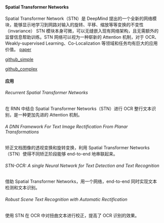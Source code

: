 #### Spatial Transformer Networks
Spatial Transformer Network（STN）是 DeepMind 提出的一个全新的网络模块，能够显示地学习到网路对输入的旋转、平移、缩放等等变换的不变性（invariance）
STN 模块本身可微，可以无缝嵌入现有网络架构，且无需额外的监督信息帮助训练。STN 网络可以视为一种崭新的 Attention 机制，对于 OCR、Weakly-supervised Learning、Co-Localization 等领域和任务均有巨大的应用价值。
[paper](./5854-spatial-transformer-networks.pdf)

[github_simple](https://github.com/zsdonghao/Spatial-Transformer-Nets)

[github_complex](https://github.com/kevinzakka/spatial-transformer-network)


#### 应用

###### Recurrent Spatial Transformer Networks
在 RNN 中结合 Spatial Transformer Networks（STN）进行 OCR 整行文本识别，是一种更加先进的 Attention 机制。

###### A DNN Framework For Text Image Rectification From Planar Transformations
矫正文档图像的透视变换和旋转变换，利用 Spatial Transformer Networks（STN）使得不同矫正阶段能够 end-to-end 地串联起来。

###### STN-OCR: A single Neural Network for Text Detection and Text Recognition
借助 Spatial Transformer Networks，用一个网络，end-to-end 同时实现文本检测和文本识别。

###### Robust Scene Text Recognition with Automatic Rectification
使用 STN 在 OCR 中对扭曲文本进行校正，提高了 OCR 识别的效果。
